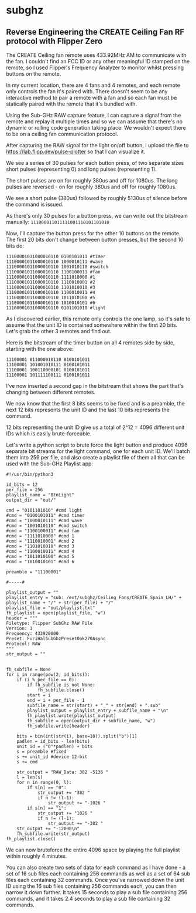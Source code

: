 # subghz
## Reverse Engineering the CREATE Ceiling Fan RF protocol with Flipper Zero

The CREATE Ceiling fan remote uses 433.92MHz AM to communicate with the fan. I couldn't find an FCC ID or any other meaningful ID stamped on the remote, so I used Flipper's Frequency Analyzer to monitor whilst pressing buttons on the remote.

In my current location, there are 4 fans and 4 remotes, and each remote only controls the fan it's paired with. There doesn't seem to be any interactive method to pair a remote with a fan and so each fan must be statically paired with the remote that it's bundled with.

Using the Sub-GHz RAW capture feature, I can capture a signal from the remote and replay it multiple times and so we can assume that there's no dynamic or rolling code generation taking place. We wouldn't expect there to be on a ceiling fan communication protocol.

After capturing the RAW signal for the light on/off button, I upload the file to https://lab.flipp.dev/pulse-plotter so that I can visualize it.

We see a series of 30 pulses for each button press, of two separate sizes short pulses (representing 0) and long pulses (representing 1). 

The short pulses are on for roughly 380us and off for 1080us. The long pulses are reversed - on for roughly 380us and off for roughly 1080us. 

We see a short pulse (380us) followed by roughly 5130us of silence before the command is issued.

As there's only 30 pulses for a button press, we can write out the bitstream manually: `111000011011111001110101101010`

Now, I'll capture the button press for the other 10 buttons on the remote. The first 20 bits don't change between button presses, but the second 10 bits do:

```
11100001011000010110 0100101011 #timer
11100001011000010110 1000010111 #wave
11100001011000010110 1001010110 #switch
11100001011000010110 1100100011 #fan
11100001011000010110 1111010000 #1
11100001011000010110 1110010001 #2
11100001011000010110 1101010010 #3
11100001011000010110 1100010011 #4
11100001011000010110 1011010100 #5
11100001011000010110 1010010101 #6
11100001011000010110 0101101010 #light
```

As I discovered earlier, this remote only controls the one lamp, so it's safe to assume that the unit ID is contained somewhere within the first 20 bits. Let's grab the other 3 remotes and find out.

Here is the bitstream of the timer button on all 4 remotes side by side, starting with the one above:

```
11100001 011000010110 0100101011
11100001 101001010111 0100101011
11100001 100110000101 0100101011
11100001 101111100111 0100101011
```

I've now inserted a second gap in the bitstream that shows the part that's changing between different remotes.

We now know that the first 8 bits seems to be fixed and is a preamble, the next 12 bits represents the unit ID and the last 10 bits represents the command.

12 bits representing the unit ID give us a total of 2^12 = 4096 different unit IDs which is easily brute-forceable.

Let's write a python script to brute force the light button and produce 4096 separate bit streams for the light command, one for each unit ID. We'll batch them into 256 per file, and also create a playlist file of them all that can be used with the Sub-GHz Playlist app:

```
#!/usr/bin/python3

id_bits = 12
per_file = 256
playlist_name = "BtnLight"
output_dir = "out/"

cmd = "0101101010" #cmd light
#cmd = "0100101011" #cmd timer
#cmd = "1000010111" #cmd wave
#cmd = "1001010110" #cmd switch
#cmd = "1100100011" #cmd fan
#cmd = "1111010000" #cmd 1
#cmd = "1110010001" #cmd 2
#cmd = "1101010010" #cmd 3
#cmd = "1100010011" #cmd 4
#cmd = "1011010100" #cmd 5
#cmd = "1010010101" #cmd 6

preamble = "11100001"

#-----#

playlist_output = ""
playlist_entry = "sub: /ext/subghz/Ceiling_Fans/CREATE_Spain_LH/" + playlist_name + "/" + str(per_file) + "/"
playlist_file = "out/playlist.txt"
fh_playlist = open(playlist_file, "w")
header = """
Filetype: Flipper SubGhz RAW File
Version: 1
Frequency: 433920000
Preset: FuriHalSubGhzPresetOok270Async
Protocol: RAW
"""
str_output = ""


fh_subfile = None
for i in range(pow(2, id_bits)):
    if (i % per_file == 0):
        if fh_subfile is not None:
            fh_subfile.close()
        start = i
        end = i + per_file - 1
        subfile_name = str(start) + "_" + str(end) + ".sub"
        playlist_output = playlist_entry + subfile_name + "\n"
        fh_playlist.write(playlist_output)
        fh_subfile = open(output_dir + subfile_name, "w")
        fh_subfile.write(header)

    bits = bin(int(str(i), base=10)).split("b")[1]
    padlen = id_bits - len(bits)
    unit_id = ("0"*padlen) + bits
    s = preamble #fixed
    s += unit_id #device 12-bit
    s += cmd

    str_output = "RAW_Data: 382 -5136 "
    l = len(s)
    for n in range(0, l):
        if s[n] == "0":
            str_output += "382 "
            if n != (l-1):
                str_output += "-1026 "
        if s[n] == "1":
            str_output += "1026 "
            if n != (l-1):
                str_output += "-382 "
    str_output += "-12000\n"
    fh_subfile.write(str_output)
fh_playlist.close()
```

We can now bruteforce the entire 4096 space by playing the full playlist within roughly 4 minutes.

You can also create two sets of data for each command as I have done - a set of 16 sub files each containing 256 commands as well as a set of 64 sub files each containing 32 commands. Once you've narrowed down the unit ID using the 16 sub files containing 256 commands each, you can then narrow it down further. It takes 15 seconds to play a sub file containing 256 commands, and it takes 2.4 seconds to play a sub file containing 32 commands.
